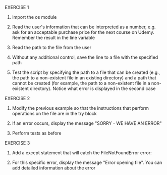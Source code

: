 EXERCISE 1

1. Import the os module

2. Read the user's information that can be interpreted as a number, e.g. ask for an acceptable purchase price for the next course on Udemy. Remember the result in the line variable

3. Read the path to the file from the user

4. Without any additional control, save the line to a file with the specified path

5. Test the script by specifying the path to a file that can be created (e.g., the path to a non-existent file in an existing directory) and a path that cannot be created (for example, the path to a non-existent file in a non-existent directory). Notice what error is displayed in the second case

EXERCISE 2

1. Modify the previous example so that the instructions that perform operations on the file are in the try block

2. If an error occurs, display the message "SORRY - WE HAVE AN ERROR"

3. Perform tests as before

EXERCISE 3

1. Add a except statement that will catch the FileNotFoundError error:

2. For this specific error, display the message "Error opening file". You can add detailed information about the error